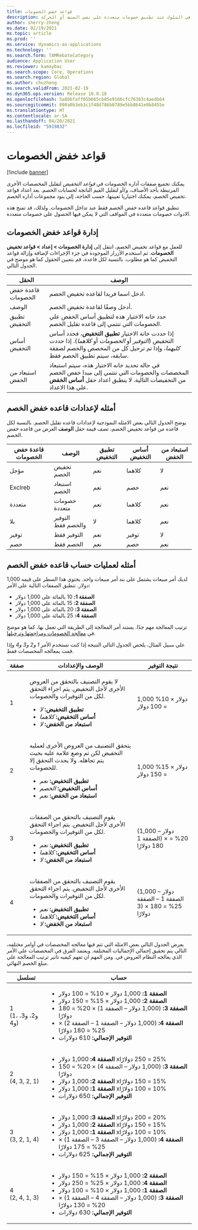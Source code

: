 ```yaml
---
title: قواعد خفض الخصومات
description: يصف هذا الموضوع كيفية إعداد قواعد التخفيض. تتحكم قواعد التخفيض في السلوك عند تطبيق خصومات متعددة علي نفس الصنف أو الحركة.
author: sherry-zheng
ms.date: 02/19/2021
ms.topic: article
ms.prod: ''
ms.service: dynamics-ax-applications
ms.technology: ''
ms.search.form: TAMRebateCategory
audience: Application User
ms.reviewer: kamaybac
ms.search.scope: Core, Operations
ms.search.region: Global
ms.author: chuzheng
ms.search.validFrom: 2021-02-19
ms.dyn365.ops.version: Release 10.0.18
ms.openlocfilehash: 5a8bbfaff05b665cb85e9166cfc76363c4aedb64
ms.sourcegitcommit: 890a0b3eb3c1f48d786b0789e5bb8641e0b8455e
ms.translationtype: HT
ms.contentlocale: ar-SA
ms.lasthandoff: 04/20/2021
ms.locfileid: "5919832"
---
```

# <a name="rebate-reduction-principles"></a>قواعد خفض الخصومات

[!include [banner](../includes/banner.md)]

يمكنك تجميع صفقات أداره الخصومات في *قواعد التخفيض* لتقليل المخصصات الأخرى المرتبطة بأحد الأصناف، و/أو لتقليل القيم الناتجة لحسابات الخصم. بعد اعداد قواعد تخفيض الخصم، يمكنك اختياريا تعيينها، حسب الحاجة، إلى بنود مجموعات أداره الخصم.

تنطبق قواعد قاعده خفض الخصم فقط عند تداخل الخصومات. ولذلك، قد تمنح هذه الادوات خصومات متعددة في المواقف التي لا يمكن فيها الحصول علي خصومات متعددة.

## <a name="manage-rebate-reduction-principles"></a>إدارة قواعد خفض الخصومات

للعمل مع قواعد تخفيض الخصم، انتقل إلى **إدارة الخصومات \> إعداد \> قواعد تخفيض الخصومات**. ثم استخدم الأزرار الموجودة في جزء الإجراءات لإضافة وإزالة قواعد التخفيض كما هو مطلوب. بالنسبة لكل قاعدة، قم بتعيين الحقول كما هو موضح في الجدول التالي.

| الحقل | الوصف |
|---|---|
| قاعدة خفض الخصومات | ادخل اسما فريدا لقاعده تخفيض الخصم. |
| الوصف | أدخل وصفًا لقاعدة تخفيض الخصم. |
| تطبيق التخفيض | حدد خانه الاختيار هذه لتطبيق أساس الخفض علي الخصومات التي تنتمي إلى قاعده تقليل الخصم. |
| أساس التخفيض | إذا حددت خانة الاختيار **تطبيق التخفيض**، فحدد أساس التخفيض (*التوفير* أو *الخصومات* أو *كلاهما*). إذا حددت *كليهما*، وإذا تم ترحيل كل من المخصص والخصم لصفقة سابقه، سيتم تطبيق الخصم فقط. |
| استبعاد من الخفض | في حاله تحديد خانه الاختيار هذه، سيتم استبعاد المخصصات والخصومات التي تنتمي إلى مبدا خفض الخصم من التخفيضات التالية. لا ينطبق اعداد حقل **أساس الخفض** علي هذا الاعداد. |

## <a name="examples-of-rebate-reduction-principle-setups"></a>أمثله لإعدادات قاعده خفض الخصم

يوضح الجدول التالي بعض الامثله النموذجية لإعدادات قاعده تقليل الخصم. بالنسبة لكل قاعده من قواعد تخفيض الخصم، تصف قيمة حقل **الوصف** الغرض من قاعده خفض الخصم.

| قاعدة خفض الخصومات | الوصف | تطبيق التخفيض | أساس التخفيض | استبعاد من الخفض |
|---|---|---|---|---|
| مؤجل | تخفيض الخصم | نعم | كلاهما | لا |
| Exclreb | استبعاد الخصم | نعم | خصم | نعم |
| متعددة | خصومات متعددة | نعم | كلاهما | نعم |
| بلا | التوفير والخصم فقط | لا | كلاهما | نعم |
| توفير | التوفير فقط | نعم | توفير | لا |
| خصم | الخصم فقط | نعم | خصم | نعم |

## <a name="examples-of-rebate-reduction-principle-calculations"></a>أمثله لعمليات حساب قاعده خفض الخصم

لديك أمر مبيعات يشتمل علي بند أمر مبيعات واحد. يحتوي هذا السطر على قيمه 1,000 دولار. تنطبق الصفقات التالية على الأمر:

- **الصفقة 1:** 10 بالمائة على 1,000 دولار
- **الصفقة 2:** 15 بالمائة على 1,000 دولار
- **الصفقة 3:** 20 بالمائة على 1,000 دولار
- **الصفقة 4:** 25 بالمائة على 1,000 دولار

ترتيب المعالجة مهم جدًا. يستند أمر المعالجة إلى الطريقة التي تعمل بها، كما هو موضح في [معالجة الخصومات ومراجعتها وترحيلها](process-review-post.md).

علي سبيل المثال، يلخص الجدول التالي النتيجة إذا كنت تستخدم الأمر *1 و2 و3 و4* وإذا قمت بمعالجه المخصصات فقط.

| صفقة | الوصف والإعدادات | نتيجة التوفير |
|---|---|---|
| 1 | <p>لا يقوم التصنيف بالتحقق من العروض الأخرى لأجل التخفيض. يتم اجراء التحقق لكل من التوفيرات والخصومات.</p><ul><li>**تطبيق التخفيض:** *لا*</li><li>**أساس التخفيض:** *كلاهما*</li><li>**استبعاد من الخفض:** *لا*</li></ul> | 1,000 دولار × 10% = 100 دولار |
| 2 | <p>يتحقق التصنيف من العروض الأخرى لعمليه التخفيض لكن تم وضع علامة عليه بحيث يتم تجاهله. ولا يحدث التحقق إلا للخصومات.</p><ul><li>**تطبيق التخفيض:** *نعم*</li><li>**أساس التخفيض:** *الخصم*</li><li>**استبعاد من الخفض:** *نعم*</li></ul> | 1,000 دولار × 15% = 150 دولار |
| 3 | <p>يقوم التصنيف بالتحقق من الصفقات الأخرى لأجل التخفيض. يتم اجراء التحقق لكل من التوفيرات والخصومات.</p><ul><li>**تطبيق التخفيض:** *نعم*</li><li>**أساس التخفيض:** *كلاهما*</li><li>**استبعاد من الخفض:** *لا*</li></ul> | (1,000 دولار – الصفقة 1) × 20% = 180 دولارًا |
| 4 | <p>يقوم التصنيف بالتحقق من الصفقات الأخرى لأجل التخفيض. يتم اجراء التحقق لكل من التوفيرات والخصومات.</p><ul><li>**تطبيق التخفيض:** *نعم*</li><li>**أساس التخفيض:** *كلاهما*</li><li>**استبعاد من الخفض:** *لا*</li></ul> | (1,000 دولار – الصفقة 1 – الصفقة 3) × 25% = 180 دولارًا |

يعرض الجدول التالي بعض الامثله التي تتم فيها معالجه المخصصات في أوامر مختلفه، التالي يتم تحقيق إجمالي الإجماليات المختلفة. ويعتمد الفرق في المخصصات علي الأمر الذي يعالجه النظام العروض في. ومن المهم ان تفهم كيفيه تاثير ترتيب المعالجة علي مبلغ الخصم النهائي.

| تسلسل | حساب |
|---|---|
| 1<br>(1، و2، و3، و4) | <ul><li>**الصفقة 1:** 1,000 دولار × 10% = 100 دولار</li><li>**الصفقة 2:** 1,000 دولار × 15% = 150 دولار</li><li>**الصفقة 3:** (1,000 دولار – الصفقة 1) × 20% = 180 دولارًا</li><li>**الصفقة 4:** (1,000 دولار – الصفقة 1 – الصفقة 2) × 25% = 180 دولارًا</li><li>**التوفير الإجمالي:** 610 دولارات</li></ul> |
| 2<br>(4, 3, 2, 1) | <ul><li>**الصفقة 4:** 1,000 دولار x‏ 25% = 250 دولارًا</li><li>**الصفقة 3:** (1,000 دولار – الصفقة 4) × 20% = 150 دولارًا</li><li>**الصفقة 2:** 1,000 دولار x‏ 15% = 150 دولارًا</li><li>**الصفقة 1:** 1,000 دولار x‏ 10% = 100 دولارًا</li><li>**التوفير الإجمالي:** 650 دولارات</li></ul> |
| 3<br>(3, 2, 1, 4) | <ul><li>**الصفقة 3:** 1,000 دولار x‏ 20% = 200 دولارًا</li><li>**الصفقة 2:** 1,000 دولار x‏ 15% = 150 دولارًا</li><li>**الصفقة 1:** 1,000 دولار x‏ 10% = 100 دولارًا</li><li>**الصفقة 4:** (1,000 دولار – الصفقة 3 – الصفقة 1) × 25% = 175 دولارًا</li><li>**التوفير الإجمالي:** 625 دولارات</li></ul> |
| 4<br>(2, 4, 1, 3) | <ul><li>**الصفقة 2:** 1,000 دولار × 15% = 150 دولار</li><li>**الصفقة 4:** 1,000 دولار × 25% = 250 دولار</li><li>**الصفقة 1:** 1,000 دولار × 10% = 100 دولار</li><li>**الصفقة 3:** (1,000 دولار – الصفقة 4 – الصفقة 1) × 20% = 130 دولارًا</li><li>**التوفير الإجمالي:** 630 دولارات</li></ul> |
